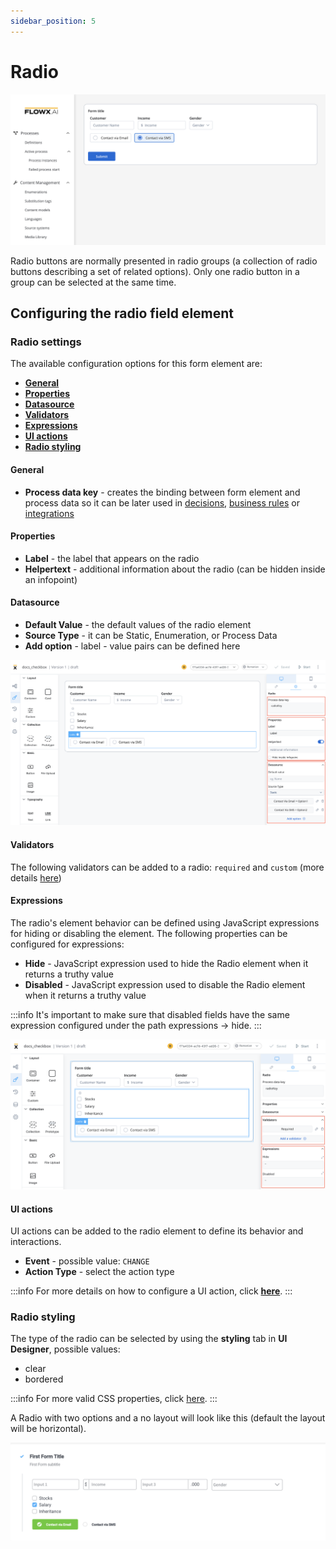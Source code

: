 ```yaml
---
sidebar_position: 5
---
```


# Radio 

![](../../img/radio_form_field.png)

Radio buttons are normally presented in radio groups (a collection of radio buttons describing a set of related options). Only one radio button in a group can be selected at the same time.

## Configuring the radio field element

### Radio settings

The available configuration options for this form element are:

- [**General**](#general)
- [**Properties**](#properties)
- [**Datasource**](#datasource)
- [**Validators**](#validators)
- [**Expressions**](#expressions)
- [**UI actions**](#ui-actions)
- [**Radio styling**](#radio-styling)

#### General

* **Process data key** - creates the binding between form element and process data so it can be later used in [decisions](../../../node/exclusive-gateway-node.md), [business rules](../../../node/task-node/task-node.md) or [integrations](../../../node/message-send-received-task-node.md)

#### Properties

* **Label** - the label that appears on the radio
* **Helpertext** - additional information about the radio (can be hidden inside an infopoint)


#### Datasource

* **Default Value** - the default values of the radio element
* **Source Type** - it can be Static, Enumeration, or Process Data
* **Add option** - label - value pairs can be defined here

![](../../img/radio_properties.png)

#### Validators

The following validators can be added to a radio: `required` and `custom` (more details [here](../../validators.md))

#### Expressions
  
The radio's element behavior can be defined using JavaScript expressions for hiding or disabling the element. The following properties can be configured for expressions:
   
* **Hide** - JavaScript expression used to hide the Radio element when it returns a truthy value
* **Disabled** - JavaScript expression used to disable the Radio element when it returns a truthy value

:::info
It's important to make sure that disabled fields have the same expression configured under the path expressions → hide.
:::

![](../../img/radio_validators.png)

#### UI actions

UI actions can be added to the radio element to define its behavior and interactions.

* **Event** - possible value: `CHANGE`
* **Action Type** - select the action type

:::info
For more details on how to configure a UI action, click [**here**](../../ui-actions).
:::

### Radio styling

The type of the radio can be selected by using the **styling** tab in **UI Designer**, possible values:

* clear
* bordered

:::info
For more valid CSS properties, click [here](../../#styling).
:::

A Radio with two options and a no layout will look like this (default the layout will be horizontal).

![Radio Form element example](../../img/radio_form_styling.png)




